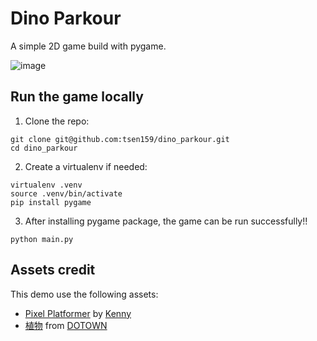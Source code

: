 # Dino Parkour

A simple 2D game build with pygame.

![image](https://github.com/tsen159/dino_parkour/blob/main/demo.gif)

## Run the game locally
1. Clone the repo:
```
git clone git@github.com:tsen159/dino_parkour.git
cd dino_parkour
```

2. Create a virtualenv if needed:
```
virtualenv .venv
source .venv/bin/activate
pip install pygame
```

3. After installing pygame package, the game can be run successfully!!
```
python main.py
```

## Assets credit
This demo use the following assets:
* [Pixel Platformer](https://www.kenney.nl/assets/pixel-platformer) by [Kenny](https://www.kenney.nl/)
* [植物](https://dotown.maeda-design-room.net/category/plant/) from [DOTOWN](https://dotown.maeda-design-room.net/)
